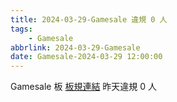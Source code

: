 ```yaml
---
title: 2024-03-29-Gamesale 違規 0 人
tags:
    - Gamesale
abbrlink: 2024-03-29-Gamesale
date: Gamesale-2024-03-29 12:00:00
---
```

Gamesale 板 [板規連結](https://www.ptt.cc/bbs/Gossiping/M.1637425085.A.07D.html)
昨天違規 0 人
